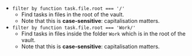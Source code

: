 <!-- placeholder to force blank line before included text -->

- ```filter by function task.file.root === '/'```
    - Find tasks in files in the root of the vault.
    - Note that this is **case-sensitive**: capitalisation matters.
- ```filter by function task.file.root === 'Work/'```
    - Find tasks in files inside the folder `Work` which is in the root of the vault.
    - Note that this is **case-sensitive**: capitalisation matters.


<!-- placeholder to force blank line after included text -->
